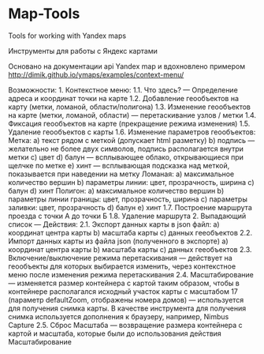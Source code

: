 # Map-Tools
Tools for working with Yandex maps

Инструменты для работы с Яндекс картами

Основано на документации api Yandex map и вдохновлено примером http://dimik.github.io/ymaps/examples/context-menu/

Возможности:
    1. Контекстное меню:
        1.1. Что здесь? — Определение адреса и координат точки на карте
        1.2. Добавление геообъектов на карту (метки, ломаной, области/полигона)
        1.3. Изменение геообъектов на карте (метки, ломаной, области) — перетаскивание узлов / метки
        1.4. Фиксация геообъектов на карте (прекращение режима изменения)
        1.5. Удаление геообъектов с карты
        1.6. Изменение параметров геообъектов:
               Метка: 
            a) текст рядом с меткой (допускает html разметку)
            b) подпись — желательно не более двух символов, подпись располагается внутри метки
            c) цвет
            d) балун — всплывающее облако, открывающиеся при щелчке по метке
            e) хинт — всплывающая подсказка над меткой, показывается при наведении на метку
               Ломаная:
            a) максимальное количество вершин
            b) параметры линии: цвет, прозрачность, ширина
            c) балун
            d) хинт
               Полигон:
            a) максимальное количество вершин
            b) параметры линии границы: цвет, прозрачность, ширина
            c) параметры заливки: цвет, прозрачность
            d) балун
            e) хинт
        1.7. Построение маршрута проезда с точки А до точки Б
        1.8. Удаление маршрута
    2. Выпадающий список — Действия:
        2.1. Экспорт данных карты в json файл:
            a) координат центра карты
            b) масштаба карты
            c) данных гееобъектов
        2.2. Импорт данных карты из файла json (полученного в экспорте)
            a) координат центра карты
            b) масштаба карты
            c) данных гееобъектов
        2.3. Включение/выключение режима перетаскивания — действует на геообъекты для которых выбирается изменить, через контекстное меню после изменения режима перетаскивания
        2.4. Масштабирование — изменяется размер контейнера с картой таким образом, чтобы в контейнере располагался исходный участок карты с масштабом 17 (параметр defaultZoom, отображены номера домов) — используется для получения снимка карты. В качестве инструмента для получения снимка используется дополнения к браузеру, например, Nimbus Capture
        2.5. Сброс Масштаба — возвращение размера контейнера с картой и масштаба, которые были до использования действия Масштабирование
